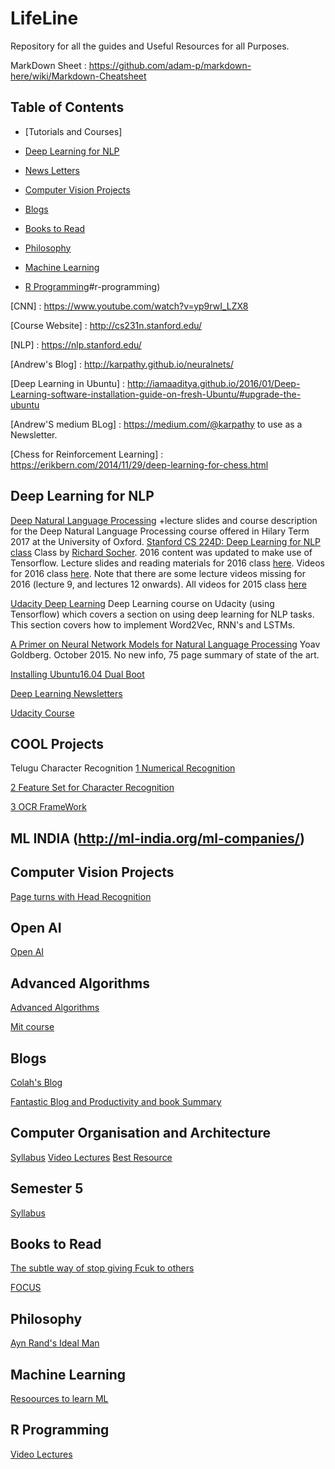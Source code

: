 # LifeLine
Repository for all the guides and Useful Resources for all Purposes.

MarkDown Sheet : https://github.com/adam-p/markdown-here/wiki/Markdown-Cheatsheet

## Table of Contents
 - [Tutorials and Courses]
 
 - [Deep Learning for NLP](#deep-learning-for-nlp)
 
 - [News Letters](#news-letters)
 
 - [Computer Vision Projects](#computer-vision-projects)
 
 - [Blogs](#blogs)
 
 - [Books to Read](#books-to-read)
 
 - [Philosophy](#philosophy)
 
 - [Machine Learning](#machine-learning)
 
 - [R Programming]()#r-programming)
 
 
[CNN] : https://www.youtube.com/watch?v=yp9rwI_LZX8

[Course Website] : http://cs231n.stanford.edu/


[NLP] : https://nlp.stanford.edu/ 
      
[Andrew's Blog] : http://karpathy.github.io/neuralnets/


[Deep Learning in Ubuntu] : http://iamaaditya.github.io/2016/01/Deep-Learning-software-installation-guide-on-fresh-Ubuntu/#upgrade-the-ubuntu 


[Andrew'S medium BLog] : https://medium.com/@karpathy to use as a Newsletter.

[Chess for Reinforcement Learning] : https://erikbern.com/2014/11/29/deep-learning-for-chess.html


## Deep Learning for NLP
[Deep Natural Language Processing](https://github.com/oxford-cs-deepnlp-2017/lectures)
 +lecture slides and course description for the Deep Natural Language Processing course offered in Hilary Term 2017 at the University of Oxford.
[Stanford CS 224D: Deep Learning for NLP class](http://cs224d.stanford.edu/syllabus.html)
Class by [Richard Socher](https://scholar.google.com/citations?user=FaOcyfMAAAAJ&hl=en). 2016 content was updated to make use of Tensorflow. Lecture slides and reading materials for 2016 class [here](http://cs224d.stanford.edu/syllabus.html). Videos for 2016 class [here](https://www.youtube.com/playlist?list=PLmImxx8Char9Ig0ZHSyTqGsdhb9weEGam). Note that there are some lecture videos missing for 2016 (lecture 9, and lectures 12 onwards). All videos for 2015 class [here](https://www.youtube.com/playlist?list=PLmImxx8Char8dxWB9LRqdpCTmewaml96q)

[Udacity Deep Learning](https://classroom.udacity.com/courses/ud730)
Deep Learning course on Udacity (using Tensorflow) which covers a section on using deep learning for NLP tasks. This section covers how to implement Word2Vec, RNN's and LSTMs.

[A Primer on Neural Network Models for Natural Language Processing](http://u.cs.biu.ac.il/~yogo/nnlp.pdf)
Yoav Goldberg. October 2015. No new info, 75 page summary of state of the art.


[Installing Ubuntu16.04 Dual Boot](https://www.quora.com/How-can-I-dual-boot-my-laptop-with-Linux-and-Windows/answer/Kaustubh-Hiw%CE%B1re)

[Deep Learning Newsletters](https://www.wildml.com/2015/11/understanding-convolutional-neural-networks-for-nlp)


[Udacity Course](https://classroom.udacity.com/courses/ud730)


## COOL Projects
Telugu Character Recognition  [1 Numerical Recognition](http://www.academia.edu/29176316/Telugu_numeral_recognition_using_machine_learning_techniques)



[2 Feature Set for Character Recognition ](http://www.indjst.org/index.php/indjst/article/view/79996/61956) 



[3 OCR FrameWork](https://arxiv.org/pdf/1509.05962.pdf)


## ML INDIA (http://ml-india.org/ml-companies/) 


## Computer Vision Projects
[Page turns with Head Recognition](https://chaidarun.com/page-turner) 


## Open AI
[Open AI](https://openai.com/)


## Advanced Algorithms
[Advanced Algorithms](http://people.csail.mit.edu/moitra/854.html)


[Mit course](https://ocw.mit.edu/courses/electrical-engineering-and-computer-science/6-046j-design-and-analysis-of-algorithms-spring-2015/)



## Blogs
[Colah's Blog](http://colah.github.io/)

[Fantastic Blog and Productivity and book Summary](https://paulminors.com/blog)



## Computer Organisation and Architecture

[Syllabus](http://cse.iitkgp.ac.in/~wbcm/cgi-bin/wbcm/common/go.cgi)
[Video Lectures](https://www.youtube.com/watch?v=03fhijH6e2w&index=16&list=PLw0fM2uDN4J5f1juGVzOGVWGGNMm2Znhn)
[Best Resource](http://nptel.ac.in/courses/106103068/pdf/coa.pdf) 


## Semester 5 

[Syllabus](http://cse.iitkgp.ac.in/syllabus2.php#CS30003)

## Books to Read
[The subtle way of stop giving Fcuk to others](https://www.readanybook.com/online/565750#383023)

[FOCUS](https://read.amazon.in/?asin=B00EQZN930)

## Philosophy 
[Ayn Rand's Ideal Man](https://www.youtube.com/watch?v=1ixclrtypKo)


## Machine Learning
[Resoources to learn ML](https://www.analyticsvidhya.com/blog/2016/10/16-new-must-watch-tutorials-courses-on-machine-learning/)

## R Programming
[Video Lectures](https://www.youtube.com/watch?v=tCjns0EpAo8&list=PLw5h0DiJ-9PAOOFS2LfXxoEVla4w_59Th)
